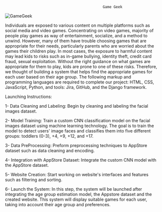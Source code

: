                                                  Game Geek

![GameGeek](https://github.com/HanaAlfozan/2023-GP1-5/assets/52613576/ffff66c3-1a0e-4402-a504-30008186ae0a)

   Individuals are exposed to various content on multiple platforms such as social media and
video games. Concentrating on video games, majority of people play games as way of
entertainment, socialize, and a method to unwind. However, many of them have
trouble choosing games that are appropriate for their needs, particularly parents who are worried
about the games their children play. In most cases, the exposure to harmful content may lead
kids to risks such as in-game bullying, identity theft, credit card fraud, sexual exploitation.
Without the right guidance on what games are appropriate for them to play, kids are prone to one
of these risks. Therefore, we thought of building a system that helps find the appropriate games
for each user based on their age group. The following markup and programming languages are required to complete our project: HTML, CSS, JavaScript, Python, and tools: Jira, GitHub, and the Django framework. 

Launching Instructions:

  1- Data Cleaning and Labeling: Begin by cleaning and labeling the facial images dataset.

  2- Model Training: Train a custom CNN classification model on the facial images dataset using machine learning technology. The goal is to train the model to detect users' image faces and classifies them into five different groups: toddlers (0-3), +4, +9, +12, and +17.

  3- Data PreProcessing: Preform preprocessing techniques to AppStore dataset such as data cleaning and encoding.
  
  4- Integration with AppStore Dataset: Integrate the custom CNN model with the AppStore dataset.

  5- Website Creation: Start working on website's interfaces and features such as filtering and sorting.

  6- Launch the System: In this step, the system will be launched after integrating the age group estimation model, the Appstore dataset and the created website. This system will display suitable games for each user, taking into account their age group and preferences.
